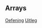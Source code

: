 ## Arrays
[Oefening](./index.php)
[Uitleg](https://github.com/becodeorg/GNK-Holberton-1.9/blob/master/3-De-berg/05-PHP/4-php-arrays.md)